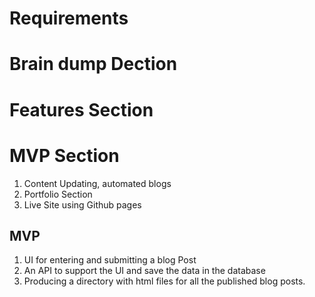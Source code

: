 # Requirements

# Brain dump Dection

# Features Section

# MVP Section



1. Content Updating, automated blogs
2. Portfolio Section
3. Live Site using Github pages


## MVP

1. UI for entering and submitting a blog Post
2. An API to support the UI and save the data in the database
3. Producing a directory with html files for all the published blog posts.


